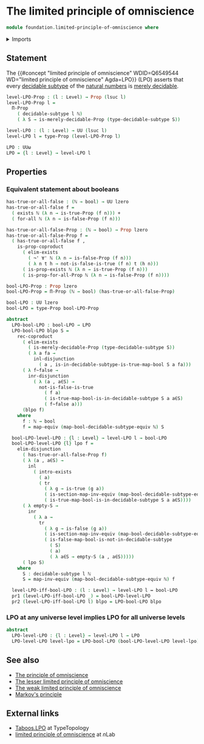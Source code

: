 # The limited principle of omniscience

```agda
module foundation.limited-principle-of-omniscience where
```

<details><summary>Imports</summary>

```agda
open import elementary-number-theory.natural-numbers

open import foundation.booleans
open import foundation.coproduct-types
open import foundation.decidable-subtypes
open import foundation.decidable-types
open import foundation.dependent-pair-types
open import foundation.disjunction
open import foundation.equivalences
open import foundation.existential-quantification
open import foundation.logical-equivalences
open import foundation.negation
open import foundation.raising-universe-levels
open import foundation.transport-along-identifications
open import foundation.universal-quantification
open import foundation.universe-levels

open import foundation-core.propositions
```

</details>

## Statement

The
{{#concept "limited principle of omniscience" WDID=Q6549544 WD="limited principle of omniscience" Agda=LPO}}
(LPO) asserts that every [decidable subtype](foundation.decidable-subtypes.md)
of the [natural numbers](elementary-number-theory.natural-numbers.md) is
[merely decidable](foundation.decidable-types.md).

```agda
level-LPO-Prop : (l : Level) → Prop (lsuc l)
level-LPO-Prop l =
  Π-Prop
    ( decidable-subtype l ℕ)
    ( λ S → is-merely-decidable-Prop (type-decidable-subtype S))

level-LPO : (l : Level) → UU (lsuc l)
level-LPO l = type-Prop (level-LPO-Prop l)

LPO : UUω
LPO = {l : Level} → level-LPO l
```

## Properties

### Equivalent statement about booleans

```agda
has-true-or-all-false : (ℕ → bool) → UU lzero
has-true-or-all-false f =
  ( exists ℕ (λ n → is-true-Prop (f n))) +
  ( for-all ℕ (λ n → is-false-Prop (f n)))

has-true-or-all-false-Prop : (ℕ → bool) → Prop lzero
has-true-or-all-false-Prop f =
  ( has-true-or-all-false f ,
    is-prop-coproduct
      ( elim-exists
        ( ¬' ∀' ℕ (λ n → is-false-Prop (f n)))
        ( λ n t h → not-is-false-is-true (f n) t (h n)))
      ( is-prop-exists ℕ (λ n → is-true-Prop (f n)))
      ( is-prop-for-all-Prop ℕ (λ n → is-false-Prop (f n))))

bool-LPO-Prop : Prop lzero
bool-LPO-Prop = Π-Prop (ℕ → bool) (has-true-or-all-false-Prop)

bool-LPO : UU lzero
bool-LPO = type-Prop bool-LPO-Prop

abstract
  LPO-bool-LPO : bool-LPO → LPO
  LPO-bool-LPO blpo S =
    rec-coproduct
      ( elim-exists
        ( is-merely-decidable-Prop (type-decidable-subtype S))
        ( λ a fa →
          inl-disjunction
            ( a , is-in-decidable-subtype-is-true-map-bool S a fa)))
      ( λ f~false →
        inr-disjunction
          ( λ (a , a∈S) →
            not-is-false-is-true
              ( f a)
              ( is-true-map-bool-is-in-decidable-subtype S a a∈S)
              ( f~false a)))
      (blpo f)
    where
      f : ℕ → bool
      f = map-equiv (map-bool-decidable-subtype-equiv ℕ) S

  bool-LPO-level-LPO : {l : Level} → level-LPO l → bool-LPO
  bool-LPO-level-LPO {l} lpo f =
    elim-disjunction
      ( has-true-or-all-false-Prop f)
      ( λ (a , a∈S) →
        inl
          ( intro-exists
            ( a)
            ( tr
              ( λ g → is-true (g a))
              ( is-section-map-inv-equiv (map-bool-decidable-subtype-equiv ℕ) f)
              ( is-true-map-bool-is-in-decidable-subtype S a a∈S))))
      ( λ empty-S →
        inr
          ( λ a →
            tr
              ( λ g → is-false (g a))
              ( is-section-map-inv-equiv (map-bool-decidable-subtype-equiv ℕ) f)
              ( is-false-map-bool-is-not-in-decidable-subtype
                ( S)
                ( a)
                ( λ a∈S → empty-S (a , a∈S)))))
      ( lpo S)
    where
      S : decidable-subtype l ℕ
      S = map-inv-equiv (map-bool-decidable-subtype-equiv ℕ) f

  level-LPO-iff-bool-LPO : (l : Level) → level-LPO l ↔ bool-LPO
  pr1 (level-LPO-iff-bool-LPO _) = bool-LPO-level-LPO
  pr2 (level-LPO-iff-bool-LPO l) blpo = LPO-bool-LPO blpo
```

### LPO at any universe level implies LPO for all universe levels

```agda
abstract
  LPO-level-LPO : {l : Level} → level-LPO l → LPO
  LPO-level-LPO level-lpo = LPO-bool-LPO (bool-LPO-level-LPO level-lpo)
```

## See also

- [The principle of omniscience](foundation.principle-of-omniscience.md)
- [The lesser limited principle of omniscience](foundation.lesser-limited-principle-of-omniscience.md)
- [The weak limited principle of omniscience](foundation.weak-limited-principle-of-omniscience.md)
- [Markov's principle](logic.markovs-principle.md)

## External links

- [Taboos.LPO](https://martinescardo.github.io/TypeTopology/Taboos.LPO.html) at
  TypeTopology
- [limited principle of omniscience](https://ncatlab.org/nlab/show/limited+principle+of+omniscience)
  at $n$Lab

